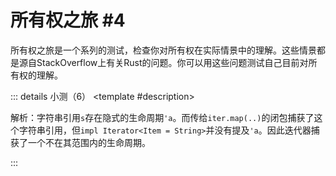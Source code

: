 <script setup>
import {
  QuizProvider,
  Quiz,
  Radio,
  Checkbox,
  Option
} from "../../components/quiz"
</script>

# 所有权之旅 #4

所有权之旅是一个系列的测试，检查你对所有权在实际情景中的理解。这些情景都是源自StackOverflow上有关Rust的问题。你可以用这些问题测试自己目前对所有权的理解。

::: details 小测（6）
<QuizProvider>
<Quiz>
<template #description>

解析：字符串引用`s`存在隐式的生命周期`'a`。而传给`iter.map(..)`的闭包捕获了这个字符串引用，但`impl Iterator<Item = String>`并没有提及`'a`。因此迭代器捕获了一个不在其范围内的生命周期。

</template>
<template #quiz>

```rust
/// 为输入迭代器的每一个元素添加字符串 `s`
fn concat_all(
    iter: impl Iterator<Item = String>,
    s: &str
) -> impl Iterator<Item = String> {
    iter.map(move |s2| s2 + s)
}
```

如果你试图编译这段代码，你会收到以下哪一个错误？

<Radio>
<Option answer>

函数的迭代器捕获的生命周期不在`impl Iterator<Item = String>`的范围里

</Option>
<Option>

`s2 + s`是无效的，因为`s`和`s2`的生命周期不同

</Option>
<Option>

闭包`|s| s2 + s`无法移动一个分享引用

</Option>
<Option>

`iter.map(..)`没有实现trait`Iterator<Item = String>`

</Option>
</Radio>

</template>
</Quiz>

<Quiz>
<template #description>

解析：如果返回的迭代器和`s`的生命周期没有关联，那么内存安全会在以下情况下被违反：

1. `s`存活的时长不够（即，它不是`&'static str`这样的字符串字面量）。
2. `concat_all`的返回值在`s`被销毁后被使用了。

`s2 + s`会解引用`s`，读取已销毁的内存。

</template>
<template #quiz>

```rust
/// 为输入迭代器的每一个元素添加字符串 `s`
fn concat_all(
    iter: impl Iterator<Item = String>,
    s: &str
) -> impl Iterator<Item = String> {
    iter.map(move |s2| s2 + s)
}
```

如果你试图编译这段代码，你会看到如下错误

```
error[E0700]: hidden type for `impl Iterator<Item = String>` captures lifetime that does not appear in bounds
 --> test.rs:7:5
  |
5 |     s: &str
  |        ---- hidden type `Map<impl Iterator<Item = String>, [closure@test.rs:7:14: 7:23]>` captures the anonymous lifetime defined here
6 | ) -> impl Iterator<Item = String> {
7 |     iter.map(move |s2| s2 + s)
```

如果编译器**没有**拒绝这个函数。以下哪些个程序能够满足

1. 通过编译
2. 程序的执行可能会引发未定义行为

<Checkbox>
<Option label="都不满足" />
<Option answer>

```rust
let v = vec![String::from("Rust")];
let it = {
    let s = String::from("Yes");
    concat_all(v.into_iter(), &s)
};
it.collect::<Vec<_>>();
```

</Option>
<Option>

```rust
let v = vec![String::from("Rust")];
let s = String::from("Yes");
concat_all(v.into_iter(), &s);
println!("{}", s);
```

</Option>
<Option>

```rust
let v = vec![String::from("Rust")];
concat_all(v.into_iter(), "Yes")
    .collect::<Vec<_>>();
```

</Option>
</Checkbox>

</template>
</Quiz>

<Quiz>
<template #description>

解析：要解决这个问题，我们需要表达`iter`、`s`和函数返回类型之间的关系。最好的方法就是添加生命周期参数`<'a>`，且要求`iter`、`s`和函数返回值都至少存活`'a`。

</template>
<template #quiz>

```rust
/// 为输入迭代器的每一个元素添加字符串 `s`
fn concat_all(
    iter: impl Iterator<Item = String>,
    s: &str
) -> impl Iterator<Item = String> {
    iter.map(move |s2| s2 + s)
}
```

查看下面的修复（已高亮），哪一个修复符合以下三个标准

1. 修复的函数能够通过Rust的编译
2. 修复的函数保留了原始函数的意图
3. 修复的函数没有引发不必要的性能问题

<Radio>
<!-- TODO: highlight word in some line -->
<Option>

```rust /s: String/ /&s/
fn concat_all(
    iter: impl Iterator<Item = String>,
    s: String
) -> impl Iterator<Item = String> {
    iter.map(move |s2| s2 + &s)
}
```

</Option>
<Option>

```rust /'static/
fn concat_all(
    iter: impl Iterator<Item = String>,
    s: &'static str
) -> impl Iterator<Item = String> {
    iter.map(move |s2| s2 + s)
}
```

</Option>
<Option answer>

```rust /'a/
fn concat_all<'a> {
    iter: impl Iterator<Item = String> + 'a,
    s: &'a str
} -> impl Iterator<Item = String> + 'a {
    iter.map(move |s2| s2 + s)
}
```

</Option>
<Option>

```rust /'a/ /'b/
fn concat_all<'a, 'b>(
    iter: impl Iterator<Item = String> + 'a,
    s: &'b str
) -> impl Iterator<Item = String> + 'a + 'b {
    iter.map(move |s2| s2 + s)
}
```

</Option>
</Radio>

</template>
</Quiz>

<Quiz>
<template #description>

解析：在将`Box<T>`转为`Box<dyn Display>`时（也就是`v.push(..)`隐式发生的情况），Rust要求trait对象`dyn Display`的存活必须久于集合。然而，`T`的生命周期是不明确的，所以它有可能存活的不够久。

</template>
<template #quiz>

```rust
/// 将一个可显示的对象插入到一个实现了Display trait的对象集合中
use std::fmt::Display;
fn add_displayable<T: Display>(
    v: &mut Vec<Box<dyn Display>>,
    t: T
) {
    v.push(Box::new(t));
}
```

如果你试图编译这段代码，你会收到以下哪一个错误？

<Radio>
<Option>

类型`T`的生命周期短于引用`&mut Vec<..>`

</Option>
<Option>

类型`T`的大小是不确定的，无法转化为一个trait对象

</Option>
<Option answer>

类型`T`的存活时长不够，无法转为一个trait对象

</Option>
<Option>

类型`T`无法被`Box`包裹，因为它可能包含引用

</Option>
</Radio>

</template>
</Quiz>

<Quiz>
<template #description>

解析：这个程序是内存安全的。要创造一个违反内存安全的场景，`T`需要包含存活时长短于集合的引用。比如，`&n`的`n`会在作用域结束时被销毁，而之后`v[0]`的访问会访问被销毁的内存。

</template>
<template #quiz>

```rust
/// 将一个可显示的对象插入到一个实现了Display trait的对象集合中
use std::fmt::Display;
fn add_displayable<T: Display>(
    v: &mut Vec<Box<dyn Display>>,
    t: T
) {
    v.push(Box::new(t));
}
```

如果你试图编译这段代码，你会看到如下错误

```
error[E0310]: the parameter type `T` may not live long enough
 --> test.rs:6:12
  |
6 |     v.push(Box::new(t));
  |            ^^^^^^^^^^^
```

如果编译器**没有**拒绝这个函数。以下哪些个程序能够满足

1. 通过编译
2. 程序的执行可能会引发未定义行为

<Checkbox>
<Option label="都不满足" />
<Option>

```rust
let mut v: Vec<Box<dyn Display>> = Vec::new();
add_displayable(&mut v, 5);
```

</Option>
<Option>

```rust
let mut v: Vec<Box<dyn Display>> = Vec::new();
{
    let s = String::from("Hello world");
    add_displayable(&mut v, s);
}
println!("{}", v[0]);
```

</Option>
<Option>

```rust
let mut v: Vec<Box<dyn Display>> = Vec::new();
{
    let n = 0;
    add_displayable(&mut v, &n);
}
println!("{}", v[0]);
```

</Option>
</Checkbox>

</template>
</Quiz>

<Quiz>
<template #description>

解析：最理想的修复方式就是指明`T`的生命周期和`dyn Display`trait对象生命周期的关系。在此处，也就是添加生命周期参数`'a`，表面`T`和trait对象的生命周期至少为`'a`。

使用`'static`也能达到同样的目的，但是不太好：它表达的效果很差，禁止了trait对象持有引用。而将`'a`分配给`&'a mut Vec<..>`也是不正确的，这无法修复编译错误。

</template>
<template #quiz>

```rust
/// 将一个可显示的对象插入到一个实现了Display trait的对象集合中
use std::fmt::Display;
fn add_displayable<T: Display>(
    v: &mut Vec<Box<dyn Display>>,
    t: T
) {
    v.push(Box::new(t));
}
```

查看下面的修复（已高亮），哪一个修复符合以下三个标准

1. 修复的函数能够通过Rust的编译
2. 修复的函数保留了原始函数的意图
3. 修复的函数没有引发不必要的性能问题

<Radio>
<Option>

```rust /+ 'static/
fn add_displayable<T: Display + 'static>(
    v: &mut Vec<Box<dyn Display>>,
    t: T
) {
    v.push(Box::new(t));
}
```

</Option>
<Option>

```rust /+ Clone/ /t.clone()/
fn add_displayable<T: Display + Clone>(
    v: &mut Vec<Box<dyn Display>>,
    t: T
) {
    v.push(Box::new(t.clone()));
}
```

</Option>
<Option>

```rust /'a/ /+ /
fn add_displayable<'a, T: Display + 'a>(
    v: &mut Vec<Box<dyn Display + 'a>>,
    t: T
) {
    v.push(Box::new(t));
}
```

</Option>
<Option>

```rust /'a/
fn add_displayable<'a, T: Display + 'a>(
    v: &'a mut Vec<Box<dyn Display>>,
    t: T
) {
    v.push(Box::new(t));
}
```

</Option>
</Radio>

</template>
</Quiz>
</QuizProvider>
:::
